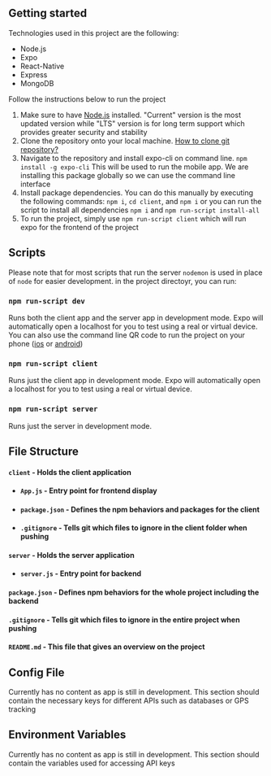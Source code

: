 ## Getting started

Technologies used in this project are the following:
 - Node.js
 - Expo
 - React-Native
 - Express
 - MongoDB

Follow the instructions below to run the project
 1. Make sure to have [Node.js](https://nodejs.org/en/) installed. "Current" version is the most updated version while "LTS" version is for long term support which provides greater security and stability
 2. Clone the repository onto your local machine. [How to clone git repository?](https://git-scm.com/book/en/v2/Git-Basics-Getting-a-Git-Repository)
 3. Navigate to the repository and install expo-cli on command line. `npm install -g expo-cli` This will be used to run the mobile app. We are installing this package globally so we can use the command line interface
 4. Install package dependencies. You can do this manually by executing the following commands: `npm i`, `cd client`, and `npm i` or you can run the script to install all dependencies `npm i` and `npm run-script install-all`
 5. To run the project, simply use `npm run-script client` which will run expo for the frontend of the project


 ## Scripts
 
 Please note that for most scripts that run the server `nodemon` is used in place of `node` for easier development. in the project directoyr, you can run:

 ### `npm run-script dev`

Runs both the client app and the server app in development mode. Expo will automatically open a localhost for you to test using a real or virtual device. You can also use the command line QR code to run the project on your phone ([ios](https://apps.apple.com/us/app/expo-client/id982107779) or [android](https://play.google.com/store/apps/details?id=host.exp.exponent&hl=en_US))

### `npm run-script client`

Runs just the client app in development mode. Expo will automatically open a localhost for you to test using a real or virtual device.

### `npm run-script server`

Runs just the server in development mode.


## File Structure

#### `client` - Holds the client application
 - #### `App.js` - Entry point for frontend display
 - #### `package.json` - Defines the npm behaviors and packages for the client
 - #### `.gitignore` - Tells git which files to ignore in the client folder when pushing
#### `server` - Holds the server application
 - #### `server.js` - Entry point for backend
#### `package.json` - Defines npm behaviors for the whole project including the backend
#### `.gitignore` - Tells git which files to ignore in the entire project when pushing
#### `README.md` - This file that gives an overview on the project

## Config File
Currently has no content as app is still in development. This section should contain the necessary keys for different APIs such as databases or GPS tracking

## Environment Variables
Currently has no content as app is still in development. This section should contain the variables used for accessing API keys